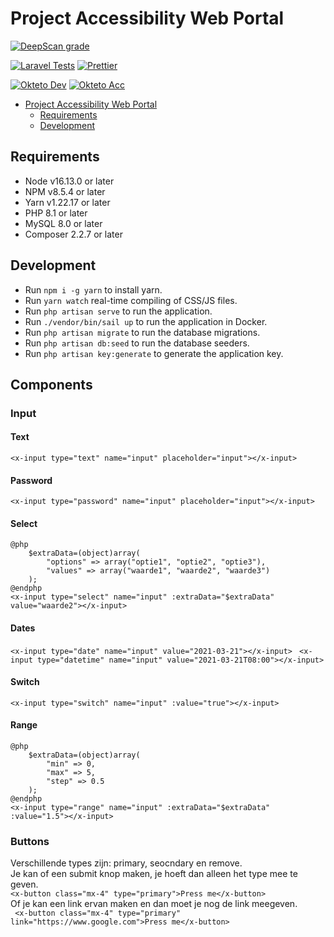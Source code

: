 # Project Accessibility Web Portal

[![DeepScan grade](https://deepscan.io/api/teams/17161/projects/20524/branches/562465/badge/grade.svg)](https://deepscan.io/dashboard#view=project&tid=17161&pid=20524&bid=562465)

[![Laravel Tests](https://github.com/Project-Accessibility/web-portal/workflows/Laravel/badge.svg)](https://github.com/Project-Accessibility/web-portal/actions/)
[![Prettier](https://github.com/Project-Accessibility/web-portal/workflows/Prettier/badge.svg)](https://github.com/Project-Accessibility/web-portal/actions/)

[![Okteto Dev](https://github.com/Project-Accessibility/web-portal/workflows/okteto-dev.yml/badge.svg)](https://github.com/Project-Accessibility/web-portal/actions/)
[![Okteto Acc](https://github.com/Project-Accessibility/web-portal/workflows/okteto-acc.yml/badge.svg)](https://github.com/Project-Accessibility/web-portal/actions/)

- [Project Accessibility Web Portal](#project-accessibility-web-portal)
  - [Requirements](#requirements)
  - [Development](#development)

## Requirements

- Node v16.13.0 or later
- NPM v8.5.4 or later
- Yarn v1.22.17 or later
- PHP 8.1 or later
- MySQL 8.0 or later
- Composer 2.2.7 or later

## Development

- Run `npm i -g yarn` to install yarn.
- Run `yarn watch` real-time compiling of CSS/JS files.
- Run `php artisan serve` to run the application.
- Run `./vendor/bin/sail up` to run the application in Docker.
- Run `php artisan migrate` to run the database migrations.
- Run `php artisan db:seed` to run the database seeders.
- Run `php artisan key:generate` to generate the application key.

## Components
### Input
#### Text
```<x-input type="text" name="input" placeholder="input"></x-input>```
#### Password
```<x-input type="password" name="input" placeholder="input"></x-input>```
#### Select
```
@php
    $extraData=(object)array(
        "options" => array("optie1", "optie2", "optie3"),
        "values" => array("waarde1", "waarde2", "waarde3")
    );
@endphp
<x-input type="select" name="input" :extraData="$extraData" value="waarde2"></x-input>
```
#### Dates
```<x-input type="date" name="input" value="2021-03-21"></x-input>```
``` <x-input type="datetime" name="input" value="2021-03-21T08:00"></x-input>```
#### Switch
```<x-input type="switch" name="input" :value="true"></x-input>```
#### Range
```
@php
    $extraData=(object)array(
        "min" => 0,
        "max" => 5,
        "step" => 0.5
    );
@endphp
<x-input type="range" name="input" :extraData="$extraData" :value="1.5"></x-input>
```
### Buttons
Verschillende types zijn: primary, seocndary en remove.\
Je kan of een submit knop maken, je hoeft dan alleen het type mee te geven.\
```<x-button class="mx-4" type="primary">Press me</x-button>```\
Of je kan een link ervan maken en dan moet je nog de link meegeven.\
``` <x-button class="mx-4" type="primary" link="https://www.google.com">Press me</x-button>```
